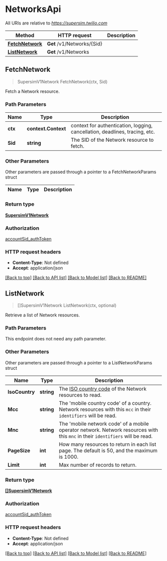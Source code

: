 # NetworksApi

All URIs are relative to *https://supersim.twilio.com*

Method | HTTP request | Description
------------- | ------------- | -------------
[**FetchNetwork**](NetworksApi.md#FetchNetwork) | **Get** /v1/Networks/{Sid} | 
[**ListNetwork**](NetworksApi.md#ListNetwork) | **Get** /v1/Networks | 



## FetchNetwork

> SupersimV1Network FetchNetwork(ctx, Sid)



Fetch a Network resource.

### Path Parameters


Name | Type | Description
------------- | ------------- | -------------
**ctx** | **context.Context** | context for authentication, logging, cancellation, deadlines, tracing, etc.
**Sid** | **string** | The SID of the Network resource to fetch.

### Other Parameters

Other parameters are passed through a pointer to a FetchNetworkParams struct


Name | Type | Description
------------- | ------------- | -------------

### Return type

[**SupersimV1Network**](SupersimV1Network.md)

### Authorization

[accountSid_authToken](../README.md#accountSid_authToken)

### HTTP request headers

- **Content-Type**: Not defined
- **Accept**: application/json

[[Back to top]](#) [[Back to API list]](../README.md#documentation-for-api-endpoints)
[[Back to Model list]](../README.md#documentation-for-models)
[[Back to README]](../README.md)


## ListNetwork

> []SupersimV1Network ListNetwork(ctx, optional)



Retrieve a list of Network resources.

### Path Parameters

This endpoint does not need any path parameter.

### Other Parameters

Other parameters are passed through a pointer to a ListNetworkParams struct


Name | Type | Description
------------- | ------------- | -------------
**IsoCountry** | **string** | The [ISO country code](https://en.wikipedia.org/wiki/ISO_3166-1_alpha-2) of the Network resources to read.
**Mcc** | **string** | The 'mobile country code' of a country. Network resources with this `mcc` in their `identifiers` will be read.
**Mnc** | **string** | The 'mobile network code' of a mobile operator network. Network resources with this `mnc` in their `identifiers` will be read.
**PageSize** | **int** | How many resources to return in each list page. The default is 50, and the maximum is 1000.
**Limit** | **int** | Max number of records to return.

### Return type

[**[]SupersimV1Network**](SupersimV1Network.md)

### Authorization

[accountSid_authToken](../README.md#accountSid_authToken)

### HTTP request headers

- **Content-Type**: Not defined
- **Accept**: application/json

[[Back to top]](#) [[Back to API list]](../README.md#documentation-for-api-endpoints)
[[Back to Model list]](../README.md#documentation-for-models)
[[Back to README]](../README.md)

